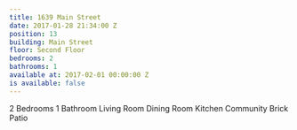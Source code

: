 ```yaml
---
title: 1639 Main Street
date: 2017-01-28 21:34:00 Z
position: 13
building: Main Street
floor: Second Floor
bedrooms: 2
bathrooms: 1
available at: 2017-02-01 00:00:00 Z
is available: false
---
```


2 Bedrooms
1 Bathroom
Living Room
Dining Room
Kitchen
Community Brick Patio
